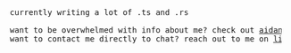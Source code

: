 <pre>
  currently writing a lot of .ts and .rs
  
  want to be overwhelmed with info about me? check out <a href="https://aidantraboulay.dev" target="_blank">aidantraboulay.dev</a>
  want to contact me directly to chat? reach out to me on <a href="https://linkedin.com/in/aidan-traboulay/" target="_blank">linkedin</a>
</pre>






